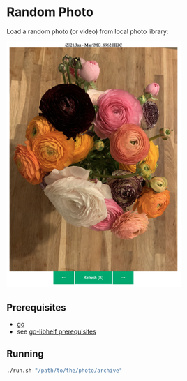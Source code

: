 # Random Photo

Load a random photo (or video) from local photo library:

<img src="example.png" alt="example" width="400"/>

## Prerequisites

- [go](https://go.dev/doc/install)
- see [go-libheif prerequisites](https://github.com/MaestroError/go-libheif?tab=readme-ov-file#prerequisites)

## Running

```bash
./run.sh "/path/to/the/photo/archive"
```